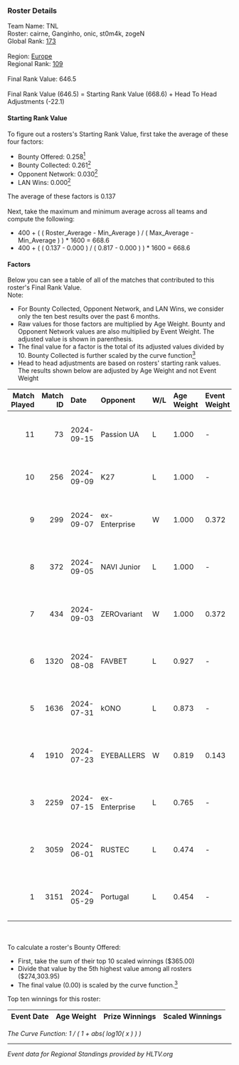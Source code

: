 ### Roster Details<br />
Team Name: TNL<br />
Roster: cairne, Ganginho, onic, st0m4k, zogeN<br />
Global Rank: [173](../../standings_global_2024_09_18.md)<br />
<br />
Region: [Europe]( ../../standings_europe_2024_09_18.md)<br />
Regional Rank: [109]( ../../standings_europe_2024_09_18.md)<br />
<br />
Final Rank Value:  646.5<br />
<br />
Final Rank Value (646.5) = Starting Rank Value (668.6) + Head To Head Adjustments (-22.1)<br />

#### Starting Rank Value<br />
To figure out a rosters's Starting Rank Value, first take the average of these four factors:<br />
- Bounty Offered: 0.258[<sup>1</sup>](#table2)
- Bounty Collected: 0.261[<sup>2</sup>](#table1)
- Opponent Network: 0.030[<sup>2</sup>](#table1)
- LAN Wins: 0.000[<sup>2</sup>](#table1)

The average of these factors is 0.137<br />
<br />
Next, take the maximum and minimum average across all teams and compute the following:<br />
- 400 + ( ( Roster_Average - Min_Average ) / ( Max_Average - Min_Average ) ) * 1600 = 668.6
- 400 + ( ( 0.137 - 0.000 ) / ( 0.817 - 0.000 ) ) * 1600 = 668.6


#### Factors<br />
Below you can see a table of all of the matches that contributed to this roster's Final Rank Value.<br />
Note:<br />

- For Bounty Collected, Opponent Network, and LAN Wins, we consider only the ten best results over the past 6 months.
- Raw values for those factors are multiplied by Age Weight. Bounty and Opponent Network values are also multiplied by Event Weight. The adjusted value is shown in parenthesis.
- The final value for a factor is the total of its adjusted values divided by 10. Bounty Collected is further scaled by the curve function[<sup>3</sup>](#curveFunction)
- Head to head adjustments are based on rosters' starting rank values. The results shown below are adjusted by Age Weight and not Event Weight
<span id="table1"></span><br />


| Match Played | Match ID | Date       | Opponent      | W/L | Age Weight | Event Weight | Bounty Collected | Opponent Network | LAN Wins  | H2H Adj. | Roster                                     |
| -: | -: | :- | :- | :- | :- | :- | :- | :- | :- | -: | :- |
|           11 |       73 | 2024-09-15 | Passion UA    | L   | 1.000      | -            | -                | -                | -         |    -4.13 | cairne, Ganginho, onic, st0m4k, zogeN      |
|           10 |      256 | 2024-09-09 | K27           | L   | 1.000      | -            | -                | -                | -         |   -15.76 | Ganginho, jR, onic, st0m4k, zogeN          |
|            9 |      299 | 2024-09-07 | ex-Enterprise | W   | 1.000      | 0.372        | 0.040 (0.015)    | 0.654 (0.243)    | 0 (0.000) |    22.57 | Ganginho, onic, remorse, st0m4k, zogeN     |
|            8 |      372 | 2024-09-05 | NAVI Junior   | L   | 1.000      | -            | -                | -                | -         |    -7.95 | Ganginho, onic, remorse, st0m4k, zogeN     |
|            7 |      434 | 2024-09-03 | ZEROvariant   | W   | 1.000      | 0.372        | 0.000 (0.000)    | 0.000 (0.000)    | 0 (0.000) |     6.18 | Ganginho, onic, remorse, st0m4k, zogeN     |
|            6 |     1320 | 2024-08-08 | FAVBET        | L   | 0.927      | -            | -                | -                | -         |    -7.00 | Ganginho, onic, remorse, st0m4k, zogeN     |
|            5 |     1636 | 2024-07-31 | kONO          | L   | 0.873      | -            | -                | -                | -         |    -7.45 | Ganginho, remorse, st0m4k, tripex17, zogeN |
|            4 |     1910 | 2024-07-23 | EYEBALLERS    | W   | 0.819      | 0.143        | 0.000 (0.000)    | 0.469 (0.055)    | 0 (0.000) |    14.86 | Ganginho, onic, remorse, st0m4k, zogeN     |
|            3 |     2259 | 2024-07-15 | ex-Enterprise | L   | 0.765      | -            | -                | -                | -         |    -4.36 | Ganginho, onic, remorse, st0m4k, zogeN     |
|            2 |     3059 | 2024-06-01 | RUSTEC        | L   | 0.474      | -            | -                | -                | -         |   -10.76 | Ganginho, onic, remorse, xxlafy, zogeN     |
|            1 |     3151 | 2024-05-29 | Portugal      | L   | 0.454      | -            | -                | -                | -         |    -8.31 | Ganginho, onic, remorse, xxlafy, zogeN     |

<br />
<span id="table2"></span><br />
To calculate a roster's Bounty Offered:<br />

- First, take the sum of their top 10 scaled winnings ($365.00)
- Divide that value by the 5th highest value among all rosters ($274,303.95)
- The final value (0.00) is scaled by the curve function.[<sup>3</sup>](#curveFunction)

Top ten winnings for this roster:<br />

| Event Date | Age Weight | Prize Winnings | Scaled Winnings |
| :- | -: | :- | :- |


<span id="curveFunction"></span>_The Curve Function: 1 / ( 1 + abs( log10( x ) ) )_<br />

---
_Event data for Regional Standings provided by HLTV.org_<br />
